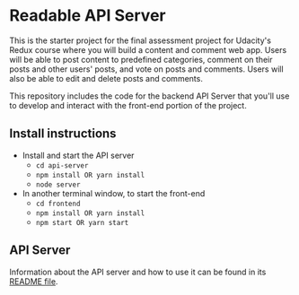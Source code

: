 # Readable API Server

This is the starter project for the final assessment project for Udacity's Redux course where you will build a content and comment web app. Users will be able to post content to predefined categories, comment on their posts and other users' posts, and vote on posts and comments. Users will also be able to edit and delete posts and comments.

This repository includes the code for the backend API Server that you'll use to develop and interact with the front-end portion of the project.

## Install instructions

* Install and start the API server
    - `cd api-server`
    - `npm install OR yarn install`
    - `node server`
* In another terminal window, to start the front-end
    - `cd frontend`
    - `npm install OR yarn install`
    - `npm start OR yarn start`

## API Server

Information about the API server and how to use it can be found in its [README file](api-server/README.md).
